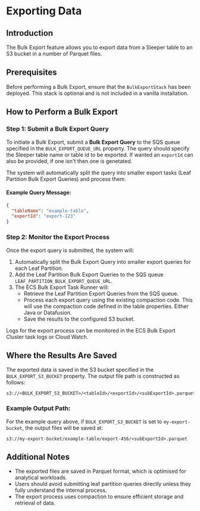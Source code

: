 Exporting Data
==============

## Introduction

The Bulk Export feature allows you to export data from a Sleeper table to an S3 bucket in a number of Parquet files.

## Prerequisites
Before performing a Bulk Export, ensure that the `BulkExportStack` has been deployed. This stack is optional and is not included in a vanilla installation.

## How to Perform a Bulk Export

### Step 1: Submit a Bulk Export Query

To initiate a Bulk Export, submit a **Bulk Export Query** to the SQS queue specified in the `BULK_EXPORT_QUEUE_URL` property. The query should specify the Sleeper table name or table id to be exported. If wanted an `exportId` can also be provided, if one isn't then one is genetated.

The system will automatically split the query into smaller export tasks (Leaf Partition Bulk Export Queries) and process them.

#### Example Query Message:
```json
{
  "tableName": "example-table",
  "exportId": "export-123"
}
```

### Step 2: Monitor the Export Process

Once the export query is submitted, the system will:
1. Automatically split the Bulk Export Query into smaller export queries for each Leaf Partition.
2. Add the Leaf Partition Bulk Export Queries to the SQS queue `LEAF_PARTITION_BULK_EXPORT_QUEUE_URL`.
3. The ECS Bulk Export Task Runner will:
   - Retrieve the Leaf Partition Export Queries from the SQS queue.
   - Process each export query using the existing compaction code. This will use the compaction code defined in the table properties. Either Java or Datafusion.
   - Save the results to the configured S3 bucket.

Logs for the export process can be monitored in the ECS Bulk Export Cluster task logs or Cloud Watch.

## Where the Results Are Saved

The exported data is saved in the S3 bucket specified in the `BULK_EXPORT_S3_BUCKET` property. The output file path is constructed as follows:

```
s3://<BULK_EXPORT_S3_BUCKET>/<tableId>/<exportId>/<subExportId>.parquet
```

### Example Output Path:
For the example query above, if `BULK_EXPORT_S3_BUCKET` is set to `my-export-bucket`, the output files will be saved at:
```
s3://my-export-bucket/example-table/export-456/<subExportId>.parquet
```

## Additional Notes

- The exported files are saved in Parquet format, which is optimised for analytical workloads.
- Users should avoid submitting leaf partition queries directly unless they fully understand the internal process.
- The export process uses compaction to ensure efficient storage and retrieval of data.
